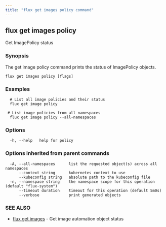 ```yaml
---
title: "flux get images policy command"
---
```

## flux get images policy

Get ImagePolicy status

### Synopsis

The get image policy command prints the status of ImagePolicy objects.

```
flux get images policy [flags]
```

### Examples

```
  # List all image policies and their status
  flux get image policy

 # List image policies from all namespaces
  flux get image policy --all-namespaces
```

### Options

```
  -h, --help   help for policy
```

### Options inherited from parent commands

```
  -A, --all-namespaces      list the requested object(s) across all namespaces
      --context string      kubernetes context to use
      --kubeconfig string   absolute path to the kubeconfig file
  -n, --namespace string    the namespace scope for this operation (default "flux-system")
      --timeout duration    timeout for this operation (default 5m0s)
      --verbose             print generated objects
```

### SEE ALSO

* [flux get images](/cmd/flux_get_images/)	 - Get image automation object status

